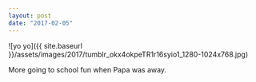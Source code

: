 ```yaml
---
layout: post
date: "2017-02-05"
---
```


![yo yo]({{ site.baseurl }}/assets/images/2017/tumblr_okx4okpeTR1r16syio1_1280-1024x768.jpg)

More going to school fun when Papa was away.
